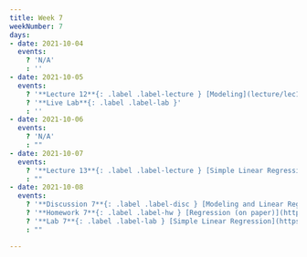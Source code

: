 ```yaml
---
title: Week 7
weekNumber: 7
days:
- date: 2021-10-04
  events:
    ? 'N/A'
    : ''
- date: 2021-10-05
  events:
    ? '**Lecture 12**{: .label .label-lecture } [Modeling](lecture/lec12)'
    ? '**Live Lab**{: .label .label-lab }'
    : ''
- date: 2021-10-06
  events:
    ? 'N/A'
    : ""
- date: 2021-10-07
  events:
    ? '**Lecture 13**{: .label .label-lecture } [Simple Linear Regression](lecture/lec13)'
    : ""
- date: 2021-10-08
  events:
    ? '**Discussion 7**{: .label .label-disc } [Modeling and Linear Regression](https://drive.google.com/file/d/18Jtil-Pg3IaRXJrmKhCMIriwBPyBx1Io/view?usp=sharing) ([solutions] (https://drive.google.com/file/d/1f73JpH5xQcBjsi4b9j1kwUT9vuKfuU8t/view?usp=sharing))'
    ? '**Homework 7**{: .label .label-hw } [Regression (on paper)](https://drive.google.com/file/d/11E87V-ude_uwChqNPxAbLPj62are7iYl/view?usp=sharing) (due Oct 14)'
    ? '**Lab 7**{: .label .label-lab } [Simple Linear Regression](https://data100.datahub.berkeley.edu/hub/user-redirect/git-pull?repo=https%3A%2F%2Fgithub.com%2FDS-100%2Ffa21&urlpath=tree%2Ffa21%2Flab%2Flab07&branch=main) (due Oct 12)'
    : ""

---
```


